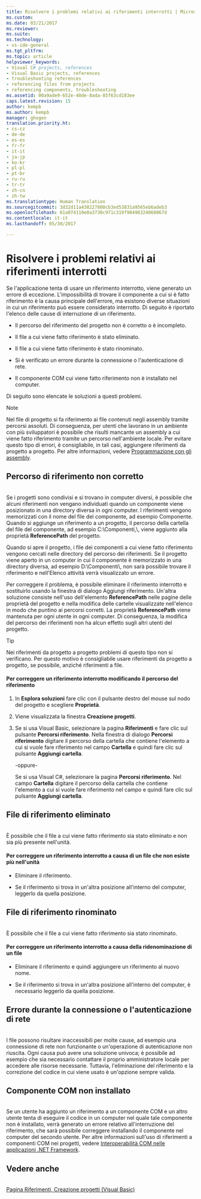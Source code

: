 ```yaml
---
title: Risolvere i problemi relativi ai riferimenti interrotti | Microsoft Docs
ms.custom: 
ms.date: 03/21/2017
ms.reviewer: 
ms.suite: 
ms.technology:
- vs-ide-general
ms.tgt_pltfrm: 
ms.topic: article
helpviewer_keywords:
- Visual C# projects, references
- Visual Basic projects, references
- troubleshooting references
- referencing files from projects
- referencing components, troubleshooting
ms.assetid: 00a9ade9-652e-40de-8ada-85f63cd183ee
caps.latest.revision: 15
author: kempb
ms.author: kempb
manager: ghogen
translation.priority.ht:
- cs-cz
- de-de
- es-es
- fr-fr
- it-it
- ja-jp
- ko-kr
- pl-pl
- pt-br
- ru-ru
- tr-tr
- zh-cn
- zh-tw
ms.translationtype: Human Translation
ms.sourcegitcommit: 3d32d11a430227800cb3ed53831a9565eb6adeb3
ms.openlocfilehash: 61a074110e0a3730c971c319f98498324868067d
ms.contentlocale: it-it
ms.lasthandoff: 05/30/2017

---
```

# Risolvere i problemi relativi ai riferimenti interrotti
<a id="troubleshoot-broken-references" class="xliff"></a>
Se l'applicazione tenta di usare un riferimento interrotto, viene generato un errore di eccezione. L'impossibilità di trovare il componente a cui si è fatto riferimento è la causa principale dell'errore, ma esistono diverse situazioni in cui un riferimento può essere considerato interrotto. Di seguito è riportato l'elenco delle cause di interruzione di un riferimento.  

-   Il percorso del riferimento del progetto non è corretto o è incompleto.  

-   Il file a cui viene fatto riferimento è stato eliminato.  

-   Il file a cui viene fatto riferimento è stato rinominato.  

-   Si è verificato un errore durante la connessione o l'autenticazione di rete.  

-   Il componente COM cui viene fatto riferimento non è installato nel computer.  

 Di seguito sono elencate le soluzioni a questi problemi.  

> [!NOTE]
>  Nel file di progetto si fa riferimento ai file contenuti negli assembly tramite percorsi assoluti. Di conseguenza, per utenti che lavorano in un ambiente con più sviluppatori è possibile che risulti mancante un assembly a cui viene fatto riferimento tramite un percorso nell'ambiente locale. Per evitare questo tipo di errori, è consigliabile, in tali casi, aggiungere riferimenti da progetto a progetto. Per altre informazioni, vedere [Programmazione con gli assembly](/dotnet/framework/app-domains/programming-with-assemblies).

## Percorso di riferimento non corretto
<a id="reference-path-is-incorrect" class="xliff"></a>  
 Se i progetti sono condivisi e si trovano in computer diversi, è possibile che alcuni riferimenti non vengano individuati quando un componente viene posizionato in una directory diversa in ogni computer. I riferimenti vengono memorizzati con il nome del file del componente, ad esempio Componente. Quando si aggiunge un riferimento a un progetto, il percorso della cartella del file del componente, ad esempio C:\Componenti\,\\, viene aggiunto alla proprietà **ReferencePath** del progetto.  

 Quando si apre il progetto, i file dei componenti a cui viene fatto riferimento vengono cercati nelle directory del percorso dei riferimenti. Se il progetto viene aperto in un computer in cui il componente è memorizzato in una directory diversa, ad esempio D:\Componenti\\\, non sarà possibile trovare il riferimento e nell'Elenco attività verrà visualizzato un errore.  

 Per correggere il problema, è possibile eliminare il riferimento interrotto e sostituirlo usando la finestra di dialogo Aggiungi riferimento. Un'altra soluzione consiste nell'uso dell'elemento **ReferencePath** nelle pagine delle proprietà del progetto e nella modifica delle cartelle visualizzate nell'elenco in modo che puntino ai percorsi corretti. La proprietà **ReferencePath** viene mantenuta per ogni utente in ogni computer. Di conseguenza, la modifica del percorso dei riferimenti non ha alcun effetto sugli altri utenti del progetto.  

> [!TIP]
>  Nei riferimenti da progetto a progetto problemi di questo tipo non si verificano. Per questo motivo è consigliabile usare riferimenti da progetto a progetto, se possibile, anziché riferimenti a file.  

#### Per correggere un riferimento interrotto modificando il percorso del riferimento
<a id="to-fix-a-broken-project-reference-by-correcting-the-reference-path" class="xliff"></a>  

1.  In **Esplora soluzioni** fare clic con il pulsante destro del mouse sul nodo del progetto e scegliere **Proprietà**.  

2.  Viene visualizzata la finestra **Creazione progetti**.  

3.  Se si usa Visual Basic, selezionare la pagina **Riferimenti** e fare clic sul pulsante **Percorsi riferimento**. Nella finestra di dialogo **Percorsi riferimento** digitare il percorso della cartella che contiene l'elemento a cui si vuole fare riferimento nel campo **Cartella** e quindi fare clic sul pulsante **Aggiungi cartella**.  

     -oppure-  

     Se si usa Visual C#, selezionare la pagina **Percorsi riferimento**. Nel campo **Cartella** digitare il percorso della cartella che contiene l'elemento a cui si vuole fare riferimento nel campo e quindi fare clic sul pulsante **Aggiungi cartella**.  

## File di riferimento eliminato
<a id="referenced-file-has-been-deleted" class="xliff"></a>  
 È possibile che il file a cui viene fatto riferimento sia stato eliminato e non sia più presente nell'unità.  

#### Per correggere un riferimento interrotto a causa di un file che non esiste più nell'unità
<a id="to-fix-a-broken-project-reference-for-a-file-that-no-longer-exists-on-your-drive" class="xliff"></a>  

-   Eliminare il riferimento.  

-   Se il riferimento si trova in un'altra posizione all'interno del computer, leggerlo da quella posizione.  

## File di riferimento rinominato
<a id="referenced-file-has-been-renamed" class="xliff"></a>  
 È possibile che il file a cui viene fatto riferimento sia stato rinominato.  

#### Per correggere un riferimento interrotto a causa della ridenominazione di un file
<a id="to-fix-a-broken-reference-for-a-file-that-has-been-renamed" class="xliff"></a>  

-   Eliminare il riferimento e quindi aggiungere un riferimento al nuovo nome.  

-   Se il riferimento si trova in un'altra posizione all'interno del computer, è necessario leggerlo da quella posizione.

## Errore durante la connessione o l'autenticazione di rete
<a id="network-connection-or-authentication-has-failed" class="xliff"></a>  
 I file possono risultare inaccessibili per molte cause, ad esempio una connessione di rete non funzionante o un'operazione di autenticazione non riuscita. Ogni causa può avere una soluzione univoca; è possibile ad esempio che sia necessario contattare il proprio amministratore locale per accedere alle risorse necessarie. Tuttavia, l'eliminazione del riferimento e la correzione del codice in cui viene usato è un'opzione sempre valida.

## Componente COM non installato
<a id="com-component-is-not-installed-on-computer" class="xliff"></a>  
 Se un utente ha aggiunto un riferimento a un componente COM e un altro utente tenta di eseguire il codice in un computer nel quale tale componente non è installato, verrà generato un errore relativo all'interruzione del riferimento, che sarà possibile correggere installando il componente nel computer del secondo utente. Per altre informazioni sull'uso di riferimenti a componenti COM nei progetti, vedere [Interoperabilità COM nelle applicazioni .NET Framework](/dotnet/visual-basic/programming-guide/com-interop/com-interoperability-in-net-framework-applications).  

## Vedere anche
<a id="see-also" class="xliff"></a>  
 [Pagina Riferimenti, Creazione progetti (Visual Basic)](../ide/reference/references-page-project-designer-visual-basic.md)   


